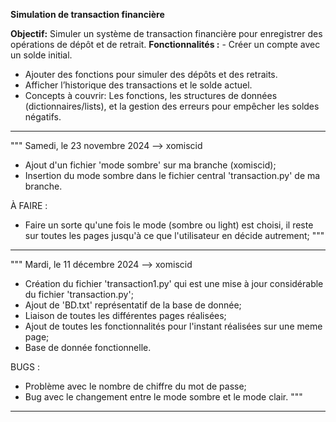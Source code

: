**Simulation de transaction financière**

**Objectif:** Simuler un système de transaction financière pour enregistrer des opérations de
dépôt et de retrait.
**Fonctionnalités :** - Créer un compte avec un solde initial.
- Ajouter des fonctions pour simuler des dépôts et des retraits.
- Afficher l’historique des transactions et le solde actuel.
- Concepts à couvrir: Les fonctions, les structures de données (dictionnaires/lists), et la
gestion des erreurs pour empêcher les soldes négatifs.
--------------------------------------------------------------------------------------------------------------------------------------------------
"""
Samedi, le 23 novembre 2024 --> xomiscid
- Ajout d'un fichier 'mode sombre' sur ma branche (xomiscid);
- Insertion du mode sombre dans le fichier central 'transaction.py' de ma branche.

À FAIRE :
- Faire un sorte qu'une fois le mode (sombre ou light) est choisi, il reste sur toutes les pages jusqu'à ce que l'utilisateur en décide autrement;
"""
--------------------------------------------------------------------------------------------------------------------------------------------------
"""
Mardi, le 11 décembre 2024 --> xomiscid
- Création du fichier 'transaction1.py' qui est une mise à jour considérable du fichier 'transaction.py';
- Ajout de 'BD.txt' représentatif de la base de donnée;
- Liaison de toutes les différentes pages réalisées;
- Ajout de toutes les fonctionnalités pour l'instant réalisées sur une meme page;
- Base de donnée fonctionnelle.
  
BUGS :
- Problème avec le nombre de chiffre du mot de passe;
- Bug avec le changement entre le mode sombre et le mode clair.
"""
-------------------------------------------------------------------------------------------------------------------------------------------------
